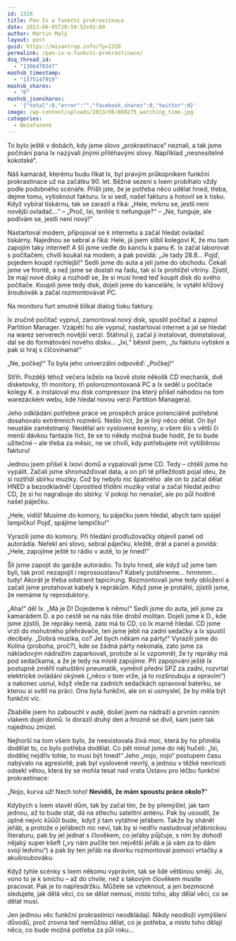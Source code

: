 ```yaml
---
id: 1320
title: Pan Ix a funkční prokrastinace
date: 2013-06-05T20:59:52+01:00
author: Martin Malý
layout: post
guid: https://misantrop.info/?p=1320
permalink: /pan-ix-a-funkcni-prokrastinace/
dsq_thread_id:
  - "1366470347"
mashsb_timestamp:
  - "1575147919"
mashsb_shares:
  - "0"
mashsb_jsonshares:
  - '{"total":0,"error":"","facebook_shares":0,"twitter":0}'
image: /wp-content/uploads/2013/06/860275_watching_time.jpg
categories:
  - Nezařazené
---
```

To bylo ještě v dobách, kdy jsme slovo &#8222;prokrastinace&#8220; neznali, a tak jsme počínání pana Ix nazývali jinými přiléhavými slovy. Například &#8222;nesnesitelně kokotské&#8220;.

<!--more-->

Náš kamarád, kterému budu říkat Ix, byl pravým průkopníkem funkční prokrastinace už na začátku 90. let. Běžné sezení s Ixem probíhalo vždy podle podobného scénáře. Přišli jste, že je potřeba něco udělat hned, třeba, dejme tomu, vytisknout fakturu. Ix si sedl, našel fakturu a hotovil se k tisku. Když vybíral tiskárnu, tak se zarazil a říká: &#8222;Hele, mrknu se, jestli není novější ovladač&#8230;&#8220; &#8211; &#8222;Proč, Ixi, tenhle ti nefunguje?&#8220; &#8211; &#8222;Ne, funguje, ale podívám se, jestli není nový!&#8220;

Nastartoval modem, připojoval se k internetu a začal hledat ovladač tiskárny. Najednou se sebral a říká: Hele, já jsem slíbil kolegovi K, že mu tam zapojím taky internet! A šli jsme vedle do kanclu k panu K. Ix začal laborovat s počítačem, chvíli koukal na modem, a pak povídá: &#8222;Je tady 28.8&#8230; Pojď, pojedem koupit rychlejší!&#8220; Sedli jsme do auta a jeli jsme do obchodu. Čekali jsme ve frontě, a než jsme se dostali na řadu, tak si Ix prohlížel vitríny. Zjistil, že mají nové disky a rozhodl se, že si musí hned teď koupit disk do svého počítače. Koupili jsme tedy disk, dojeli jsme do kanceláře, Ix vytáhl křížový šroubovák a začal rozmontovávat PC.

Na monitoru furt smutně blikal dialog tisku faktury.

Ix zručně počítač vypnul, zamontoval nový disk, spustil počítač a zapnul Partition Manager. Vzápětí ho ale vypnul, nastartoval internet a jal se hledat na warez serverech novější verzi. Stáhnul ji, začal ji instalovat, doinstaloval, dal se do formátování nového disku&#8230; &#8222;Ixi,&#8220; běsnil jsem, &#8222;tu fakturu vytiskni a pak si hraj s číčovinama!&#8220;

&#8222;Ne, počkej!&#8220; To byla jeho univerzální odpověď: &#8222;Počkej!&#8220;

Střih. Později téhož večera leželo na Ixově stole několik CD mechanik, dvě disketovky, tři monitory, tři polorozmontovaná PC a Ix seděl u počítače kolegy K. a instaloval mu disk compressor (na který přišel náhodou na tom warezáckém webu, kde hledal novou verzi Partition Managera).

Jeho odkládání potřebné práce ve prospěch práce potenciálně potřebné dosahovalo extrémních rozměrů. Nešlo říct, že je líný něco dělat. On byl neustále zaměstnaný. Nedělal ani vyslovené koniny, o všem šlo s větší či menší dávkou fantazie říct, že se to někdy možná bude hodit, že to bude užitečné &#8211; ale třeba za měsíc, ne ve chvíli, kdy potřebujete mít vytištěnou fakturu!

Jednou jsem přišel k Ixovi domů a vypalovali jsme CD. Tedy &#8211; chtěli jsme ho vypálit. Začali jsme shromažďovat data, a on při té příležitosti pojal ideu, že si roztřídí sbírku muziky. Což by nebylo nic špatného  ale on to začal dělat HNED a bezodkladně! Uprostřed třídění muziky vstal a začal hledat jedno CD, že si ho nagrabuje do sbírky. V pokoji ho nenašel, ale po půl hodině našel páječku.

&#8222;Hele, vidíš! Musíme do komory, tu páječku jsem hledal, abych tam spájel lampičku! Pojď, spájíme lampičku!&#8220;

Vyrazili jsme do komory. Při hledání prodlužovačky objevil panel od autorádia. Neřekl ani slovo, sebral páječku, kleště, drát a panel a povídá: &#8222;Hele, zapojíme ještě to rádio v autě, to je hned!&#8220;

Šli jsme zapojit do garáže autorádio. To bylo hned, ale když už jsme tam byli, tak proč nezapojit i reprosoustavu? Kabely potáhneme&#8230; hmmmm&#8230; tudy! Akorát je třeba odstranit tapicírung. Rozmontovali jsme tedy obložení a začali jsme protahovat kabely k reprákům. Když jsme je protáhli, zjistili jsme, že nemáme ty reproduktory.

&#8222;Aha!&#8220; děl Ix. &#8222;Má je D! Dojedeme k němu!&#8220; Sedli jsme do auta, jeli jsme za kamarádem D. a po cestě se na nás tiše drobil molitan. Dojeli jsme k D., kde jsme zjistili, že repráky nemá, zato má to CD, co Ix marně hledal. CD jsme vrzli do mohutného přehrávače, ten jsme jebli na zadní sedačky a Ix spustil decibely. &#8222;Dobrá muzika, co? Jel bych někam na párty!&#8220; Vyrazili jsme do Kolína (proboha, proč?), kde se žádná párty nekonala, zato jsme za nákladovým nádražím zaparkovali, protože si Ix vzpomněl, že ty repráky má pod sedačkama, a že je tedy na místě zapojíme. Při zapojování ještě Ix postupně změřil nahuštění pneumatik, vyměnil přední SPZ za zadní, rozvrtal elektrické ovládání okýnek (&#8222;něco v tom vrže, já to rozšroubuju a opravím&#8220;) a nakonec usnul, když vleže na zadních sedačkách opravoval baterku, se kterou si svítil na práci. Ona byla funkční, ale on si usmyslel, že by měla být funkční víc.

Zbaběle jsem ho zabouchl v autě, došel jsem na nádraží a prvním ranním vlakem dojel domů. Ix dorazil druhý den a hrozně se divil, kam jsem tak najednou zmizel.

Nejhorší na tom všem bylo, že neexistovala živá moc, která by ho přiměla dodělat to, co bylo potřeba dodělat. Co pět minut jsme do něj hučeli: &#8222;Ixi, dodělej nejdřív tohle, to musí být hned!&#8220; Jeho &#8222;nojo, nojo&#8220; postupem času nabývalo na agresivitě, pak byl vysloveně nevrlý, a jednou v těžké nevrlosti odsekl větou, která by se mohla tesat nad vrata Ústavu pro léčbu funkční prokrastinace:

&#8222;Nojo, kurva už! Nech toho! **Nevidíš, že mám spoustu práce okolo?**&#8220;

Kdybych s Ixem stavěl dům, tak by začal tím, že by přemýšlel, jak tam jednou, až to bude stát, dá na střechu satelitní anténu. Pak by usoudil, že úplně nejvíc kůůůl bude,  když ji tam vytáhne jeřábem. Takže by sháněl jeřáb, a protože o jeřábech nic neví, tak by si nedřív nastudoval jeřábnickou literaturu, pak by jel jednat s člověkem, co jeřáby půjčuje, s ním by dohodl nějaký super kšeft (&#8222;vy nám pučíte ten největší jeřáb a já vám za to dám svoji ledvinu&#8220;) a pak by ten jeřáb na dvorku rozmontoval pomocí vrtačky a akušroubováku.

Když tyhle scénky s Ixem někomu vyprávím, tak se lidé většinou smějí. Jo, vono to je k smíchu &#8211; až do chvíle, než s takovým člověkem musíte pracovat. Pak je to napřesdržku. Můžete se vzteknout, a jen bezmocně sledujete, jak dělá věci, co se dělat nemusí, místo toho, aby dělal věci, co se dělat musí.

Jen jedinou věc funkční prokrastinici neodkládají. Nikdy neodloží vymýšlení důvodů, proč zrovna teď nemůžou dělat, co je potřeba, a místo toho dělají něco, co bude možná potřeba za půl roku&#8230;